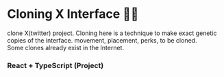 # Cloning X Interface 📱🦜

clone X(twitter) project.
Cloning here is a technique to make exact genetic copies of the interface. movement, placement, perks, to be cloned. 
<br>Some clones already exist in the Internet.
<br>

### React + TypeScript (Project)
